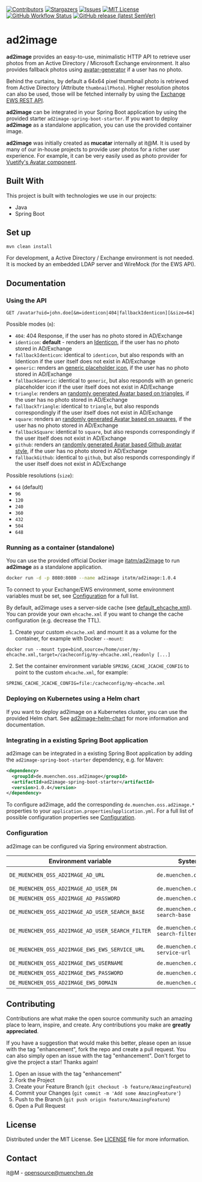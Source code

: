<!-- PROJECT SHIELDS -->

[![Contributors][contributors-shield]][contributors-url]
[![Stargazers][stars-shield]][stars-url]
[![Issues][issues-shield]][issues-url]
[![MIT License][license-shield]][license-url]
[![GitHub Workflow Status][github-workflow-status]][github-workflow-status-url]
[![GitHub release (latest SemVer)][release-shield]][release-url]


# ad2image

**ad2image** provides an easy-to-use, minimalistic HTTP API to retrieve user photos from an Active Directory / Microsoft Exchange environment. It also provides fallback photos using [avatar-generator](https://gitlab.talanlabs.com/gabriel-allaigre/avatar-generator-parent) if a user has no photo.

Behind the curtains, by default a 64x64 pixel thumbnail photo is retrieved from Active Directory (Attribute `thumbnailPhoto`). Higher resolution photos can also be used, those will be fetched internally by using the [Exchange EWS REST API](https://learn.microsoft.com/en-us/exchange/client-developer/exchange-web-services/how-to-get-user-photos-by-using-ews-in-exchange#get-a-mailbox-user-photo-by-using-rest).

**ad2image** can be integrated in your Spring Boot application by using the provided starter `ad2image-spring-boot-starter`.
If you want to deploy **ad2image** as a standalone application, you can use the provided container image.

**ad2image** was initially created as **mucatar** internally at it@M. It is used by many of our in-house projects to provide user photos for a richer user experience. For example, it can be very easily used as photo provider for [Vuetify's Avatar component](https://vuetifyjs.com/en/components/avatars/).


## Built With

This project is built with technologies we use in our projects:

- Java
- Spring Boot


## Set up

```bash
mvn clean install
```

For development, a Active Directory / Exchange environment is not needed. It is mocked by an embedded LDAP server and WireMock (for the EWS API).


## Documentation

### Using the API

`GET /avatar?uid=john.doe[&m=identicon|404|fallbackIdenticon][&size=64]`

Possible modes (`m`):

- `404`: 404 Response, if the user has no photo stored in AD/Exchange
- `identicon`: **default** - renders an [Identicon](https://en.wikipedia.org/wiki/Identicon), if the user has no photo stored in AD/Exchange
- `fallbackIdenticon`: identical to `identicon`, but also responds with an Identicon if the user itself does not exist in AD/Exchange
- `generic`: renders an [generic placeholder icon](ad2image-spring-boot-starter/src/main/resources/account_64.png), if the user has no photo stored in AD/Exchange
- `fallbackGeneric`: identical to `generic`, but also responds with an generic placeholder icon if the user itself does not exist in AD/Exchange
- `triangle`: renders an [randomly generated Avatar based on triangles](https://raw.githubusercontent.com/gabrie-allaigre/avatar-generator/master/doc/triangle1.png), if the user has no photo stored in AD/Exchange
- `fallbackTriangle`: identical to `triangle`, but also responds correspondingly if the user itself does not exist in AD/Exchange
- `square`: renders an [randomly generated Avatar based on squares](https://raw.githubusercontent.com/gabrie-allaigre/avatar-generator/master/doc/square1.png), if the user has no photo stored in AD/Exchange
- `fallbackSquare`: identical to `square`, but also responds correspondingly if the user itself does not exist in AD/Exchange
- `github`: renders an [randomly generated Avatar based Github avatar style](https://raw.githubusercontent.com/gabrie-allaigre/avatar-generator/master/doc/github2.png), if the user has no photo stored in AD/Exchange
- `fallbackGithub`: identical to `github`, but also responds correspondingly if the user itself does not exist in AD/Exchange

Possible resolutions (`size`):

- `64` (default)
- `96`
- `120`
- `240`
- `360`
- `432`
- `504`
- `648`

### Running as a container (standalone)

You can use the provided official Docker image [itatm/ad2image](https://hub.docker.com/r/itatm/ad2image) to run **ad2image** as a standalone application.

```sh
docker run -d -p 8080:8080 --name ad2image itatm/ad2image:1.0.4
```

To connect to your Exchange/EWS environment, some environment variables must be set, see [Configuration](#configuration) for a full list.

By default, ad2image uses a server-side cache (see [default_ehcache.xml](ad2image-app/src/main/resources/default_ehcache.xml)). You can provide your own `ehcache.xml` if you want to change the cache configuration (e.g. decrease the TTL).

1. Create your custom `ehcache.xml` and mount it as a volume for the container, for example with Docker `--mount`:

```
docker run --mount type=bind,source=/home/user/my-ehcache.xml,target=/cacheconfig/my-ehcache.xml,readonly [...]
```

2. Set the container environment variable `SPRING_CACHE_JCACHE_CONFIG` to point to the custom `ehcache.xml`, for example:

```
SPRING_CACHE_JCACHE_CONFIG=file:/cacheconfig/my-ehcache.xml
```

### Deploying on Kubernetes using a Helm chart

If you want to deploy ad2image on a Kubernetes cluster, you can use the provided Helm chart. See [ad2image-helm-chart](https://github.com/it-at-m/ad2image-helm-chart) for more information and documentation.

### Integrating in a existing Spring Boot application

ad2image can be integrated in a existing Spring Boot application by adding the `ad2image-spring-boot-starter` dependency, e.g. for Maven:

```xml
<dependency>
  <groupId>de.muenchen.oss.ad2image</groupId>
  <artifactId>ad2image-spring-boot-starter</artifactId>
  <version>1.0.4</version>
</dependency>
```

To configure ad2image, add the corresponding `de.muenchen.oss.ad2image.*` properties to your `application.properties`/`application.yml`. For a full list of possible configuration properties see [Configuration](#configuration).

### Configuration

ad2image can be configured via Spring environment abstraction.

| Environment variable                             | System/Spring property                           | Description                                                                                                                                                                                                                     | Default value                                     | Required |
| ------------------------------------------------ | ------------------------------------------------ | ------------------------------------------------------------------------------------------------------------------------------------------------------------------------------------------------------------------------------- | ------------------------------------------------- | -------- |
| `DE_MUENCHEN_OSS_AD2IMAGE_AD_URL`                | `de.muenchen.oss.ad2image.ad.url`                | Connection URL for AD server, for example 'ldaps://ad.mydomain.com:636'.                                                                                                                                                        | -                                                 | yes      |
| `DE_MUENCHEN_OSS_AD2IMAGE_AD_USER_DN`            | `de.muenchen.oss.ad2image.ad.user-dn`            | Bind User-DN for AD authentication                                                                                                                                                                                              | -                                                 | yes      |
| `DE_MUENCHEN_OSS_AD2IMAGE_AD_PASSWORD`           | `de.muenchen.oss.ad2image.ad.password`           | Password for AD authentication                                                                                                                                                                                                  | -                                                 | yes      |
| `DE_MUENCHEN_OSS_AD2IMAGE_AD_USER_SEARCH_BASE`   | `de.muenchen.oss.ad2image.ad.user-search-base`   | User Search Base for user lookup, for example 'OU=Users,DC=mycompany,DC=com'.                                                                                                                                                   | -                                                 | yes      |
| `DE_MUENCHEN_OSS_AD2IMAGE_AD_USER_SEARCH_FILTER` | `de.muenchen.oss.ad2image.ad.user-search-filter` | User Search filter, `{uid}` will be replaced with the requested user uid.                                                                                                                                                       | `(&(objectClass=organizationalPerson)(cn={uid}))` |
| `DE_MUENCHEN_OSS_AD2IMAGE_EWS_EWS_SERVICE_URL`   | `de.muenchen.oss.ad2image.ews.ews-service-url`   | [EWS service URL](https://learn.microsoft.com/en-US/exchange/client-developer/exchange-web-services/how-to-set-the-ews-service-url-by-using-the-ews-managed-api), e.g. `https://computer.domain.contoso.com/EWS/Exchange.asmx`. | -                                                 | yes      |
| `DE_MUENCHEN_OSS_AD2IMAGE_EWS_USERNAME`          | `de.muenchen.oss.ad2image.ews.username`          | Username for EWS [NTLM authentication](https://learn.microsoft.com/en-us/exchange/client-developer/exchange-web-services/authentication-and-ews-in-exchange#ntlm-authentication).                                               | -                                                 | yes      |
| `DE_MUENCHEN_OSS_AD2IMAGE_EWS_PASSWORD`          | `de.muenchen.oss.ad2image.ews.password`          | Password for EWS [NTLM authentication](https://learn.microsoft.com/en-us/exchange/client-developer/exchange-web-services/authentication-and-ews-in-exchange#ntlm-authentication).                                               | -                                                 | yes      |
| `DE_MUENCHEN_OSS_AD2IMAGE_EWS_DOMAIN`            | `de.muenchen.oss.ad2image.ews.domain`            | Exchange/EWS domain, e.g. 'domain.contoso.com'                                                                                                                                                                                  | -                                                 | yes      |

## Contributing

Contributions are what make the open source community such an amazing place to learn, inspire, and create. Any contributions you make are **greatly appreciated**.

If you have a suggestion that would make this better, please open an issue with the tag "enhancement", fork the repo and create a pull request. You can also simply open an issue with the tag "enhancement".
Don't forget to give the project a star! Thanks again!

1. Open an issue with the tag "enhancement"
2. Fork the Project
3. Create your Feature Branch (`git checkout -b feature/AmazingFeature`)
4. Commit your Changes (`git commit -m 'Add some AmazingFeature'`)
5. Push to the Branch (`git push origin feature/AmazingFeature`)
6. Open a Pull Request


## License

Distributed under the MIT License. See [LICENSE](LICENSE) file for more information.


## Contact

it@M - opensource@muenchen.de


[contributors-shield]: https://img.shields.io/github/contributors/it-at-m/ad2image.svg?style=for-the-badge
[contributors-url]: https://github.com/it-at-m/ad2image/graphs/contributors
[forks-shield]: https://img.shields.io/github/forks/it-at-m/ad2image.svg?style=for-the-badge
[forks-url]: https://github.com/it-at-m/ad2image/network/members
[stars-shield]: https://img.shields.io/github/stars/it-at-m/ad2image.svg?style=for-the-badge
[stars-url]: https://github.com/it-at-m/ad2image/stargazers
[issues-shield]: https://img.shields.io/github/issues/it-at-m/ad2image.svg?style=for-the-badge
[issues-url]: https://github.com/it-at-m/ad2image/issues
[license-shield]: https://img.shields.io/github/license/it-at-m/ad2image.svg?style=for-the-badge
[license-url]: https://github.com/it-at-m/ad2image/blob/main/LICENSE
[github-workflow-status]: https://img.shields.io/github/actions/workflow/status/it-at-m/ad2image/build.yaml?style=for-the-badge
[github-workflow-status-url]: https://github.com/it-at-m/ad2image/actions/workflows/build.yaml
[release-shield]: https://img.shields.io/github/v/release/it-at-m/ad2image?sort=semver&style=for-the-badge
[release-url]: https://github.com/it-at-m/ad2image/releases
